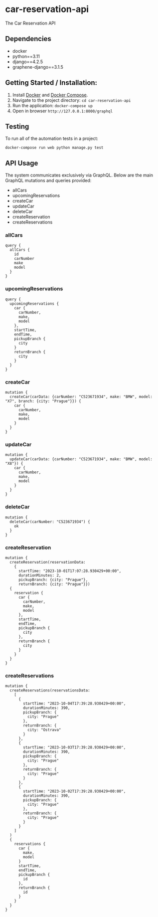 # car-reservation-api

The Car Reservation API 

## Dependencies
- docker
- python==3.11
- django==4.2.5
- graphene-django==3.1.5

## Getting Started / Installation:
1. Install [Docker](https://www.docker.com/) and [Docker Compose](https://docs.docker.com/compose/).
2. Navigate to the project directory: `cd car-reservation-api`
3. Run the application: `docker-compose up`
4. Open in browser `http://127.0.0.1:8000/graphql`

## Testing
To run all of the automation tests in a project: 
```
docker-compose run web python manage.py test
```

## API Usage
The system communicates exclusively via GraphQL. Below are the main GraphQL mutations and queries provided:
- allCars
- upcomingReservations
- createCar
- updateCar
- deleteCar
- createReservation
- createReservations

### allCars
```
query {
  allCars {
    id
    carNumber
    make
    model
  }
}
```

### upcomingReservations
```
query {
  upcomingReservations {
    car {
      carNumber,
      make,
      model
    },
    startTime,
    endTime,
    pickupBranch {
      city
    }
    returnBranch {
      city
    }
  }
}
```

### createCar
```
mutation {
  createCar(carData: {carNumber: "C523671934", make: "BMW", model: "X7", branch: {city: "Prague"}}) {
    car {
      carNumber,
      make,
      model
    }
  }
}
```

### updateCar
```
mutation {
  updateCar(carData: {carNumber: "C523671934", make: "BMW", model: "X8"}) {
    car {
      carNumber,
      make,
      model
    }
  }
}
```

### deleteCar
```
mutation {
  deleteCar(carNumber: "C523671934") {
    ok
  }
}
```

### createReservation
```
mutation {
  createReservation(reservationData: 
    {
      startTime: "2023-10-01T17:07:28.930429+00:00", 
      durationMinutes: 2, 
      pickupBranch: {city: "Prague"}, 
      returnBranch: {city: "Prague"}}) 
  {
    reservation {
      car { 
        carNumber, 
        make,
        model
      },
      startTime,
      endTime,
      pickupBranch {
        city
      },
      returnBranch {
        city
      }
    }
  }
}
```

### createReservations
```
mutation {
  createReservations(reservationsData: 
    [
      {
        startTime: "2023-10-04T17:39:28.930429+00:00", 
        durationMinutes: 390, 
        pickupBranch: {
          city: "Prague"
        }, 
        returnBranch: {
          city: "Ostrava"
        }
      }, 
      {
        startTime: "2023-10-03T17:39:28.930429+00:00",
        durationMinutes: 390, 
        pickupBranch: {
          city: "Prague"
        }, 
        returnBranch: {
          city: "Prague"
        }
      }, 
      {
        startTime: "2023-10-02T17:39:28.930429+00:00", 
        durationMinutes: 390, 
        pickupBranch: {
          city: "Prague"
        }, 
        returnBranch: {
          city: "Prague"
        }
      }
    ]
  ) 
  {
    reservations {
      car {
        make,
        model
      }
      startTime,
      endTime,
      pickupBranch {
        id
      },
      returnBranch {
        id
      }
    }
  }
}
```